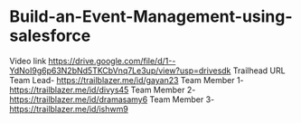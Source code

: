 # Build-an-Event-Management-using-salesforce
Video link
https://drive.google.com/file/d/1--YdNoI9g6p63N2bNd5TKCbVnq7Le3up/view?usp=drivesdk
Trailhead URL
Team Lead- https://trailblazer.me/id/gayan23
Team Member 1- https://trailblazer.me/id/divys45
Team Member 2- https://trailblazer.me/id/dramasamy6
Team Member 3- https://trailblazer.me/id/ishwm9
